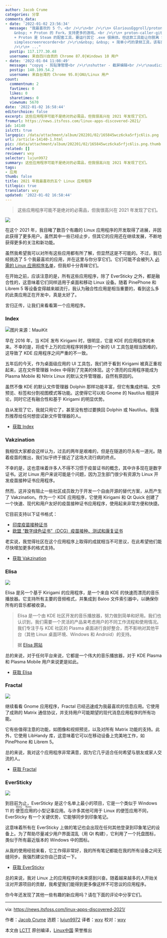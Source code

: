 ```yaml
---
author: Jacob Crume
categories: 分享
comments_data:
- date: '2022-01-02 23:56:34'
  message: "我最喜欢的 5 个。<br />\r\n<br />\r\n+ GloriousEggroll/proton-ge-custom<br />\r\n&nbsp;
    &nbsp; + Proton 的 Fork，支持更多的游戏。<br />\r\n+ proton-caller-git<br />\r\n&nbsp; &nbsp;
    + Proton 是 Steam 的配套工具，要运行其它 .exe 很麻烦。但这款工具能让你脱离 Steam 直接运行 .exe 。<br />\r\n+
    simplescreenrecorder<br />\r\n&nbsp; &nbsp; + 简单小巧的录频工具，该有的都有。<br />\r\n+ ...<br
    />\r\n+ ..."
  postip: 117.177.30.48
  username: 来自四川自贡的 Chrome 87.0|Windows 10 用户
- date: '2022-01-04 11:08:49'
  message: "copyq - 剪贴簿管理<br />\r\nshutter - 截屏编辑<br />\r\naudicious - 音乐播放"
  postip: 140.109.54.2
  username: 来自台湾的 Chrome 95.0|GNU/Linux 用户
count:
  commentnum: 2
  favtimes: 0
  likes: 0
  sharetimes: 0
  viewnum: 5670
date: '2022-01-02 16:58:44'
editorchoice: false
excerpt: 这些应用程序可能不是绝对的必需品，但我很高兴在 2021 年发现了它们。
fromurl: https://news.itsfoss.com/linux-apps-discovered-2021/
id: 14140
islctt: true
largepic: /data/attachment/album/202201/02/165845wcz6cka5rfjc6lis.png
url: /article-14140-1.html
pic: /data/attachment/album/202201/02/165845wcz6cka5rfjc6lis.png.thumb.jpg
related: []
reviewer: wxy
selector: lujun9972
summary: 这些应用程序可能不是绝对的必需品，但我很高兴在 2021 年发现了它们。
tags:
- 应用
thumb: false
title: 2021 年我最喜欢的五个 Linux 应用程序
titlepic: true
translator: wxy
updated: '2022-01-02 16:58:44'
---
```



> 
> 这些应用程序可能不是绝对的必需品，但我很高兴在 2021 年发现了它们。
> 
> 
> 


![](/data/attachment/album/202201/02/165845wcz6cka5rfjc6lis.png)


在这个 2021 年，我目睹了数百个有趣的 Linux 应用程序的开发取得了进展，并因此获得了更多用户。虽然其中一些已经止步，但其它的应用还在继续发展，不断地获得更多的关注和新功能。


虽然我希望我可以对所有这些应用都有所了解，但显然这是不可能的。不过，我已经挑选了 5 个我最喜欢的应用，并在这里与你分享它们。它们可能不会被列入 [必需的 Linux 应用程序名单](https://itsfoss.com/essential-linux-applications/)，但我却十分青睐它们。


在开始之前，应该注意的是，所有这些应用程序，除了 EverSticky 之外，都是融合性的，这意味着它们同样适用于桌面和移动 Linux 设备。随着 PinePhone 和 Librem 5 等设备变得越来越流行，我认为融合性应用是相当重要的，看到这么多的此类应用正在开发中，真是太好了。


言归正传，让我们来看看第一个应用程序。


### Index


![图片来源：MauiKit](/data/attachment/album/202201/02/165847usdwb2r6igd9m962.png)


早在 2016 年，当 KDE 发布 Kirigami 时，很明显，它是 KDE 的应用程序的未来。不幸的是，将成千上万的应用程序转换到一个新的 UI 工具包是相当困难的，这导致了 KDE 应用程序之间严重的不一致。


五年后的今天，作为桌面级应用的 UI 工具包，我们终于看到 Kirigami 被真正重视起来，这在文件管理器 Index 中得到了完美的体现。这个漂亮的应用程序能成为 Plasma Mobile 和 Nitrix Linux 的默认文件管理器，自然有原因的。


虽然不像 KDE 的默认文件管理器 Dolphin 那样功能丰富，但它有集成终端、文件预览、标签和分割视图模式等功能。这使得它可以和 Gnome 的 Nautilus 相提并论，同时它还有融合性和基于 Kirigami 的明显优势。


自从发现了它，我就只用它了，甚至没有想过要换回 Dolphin 或 Nautilus。我强烈推荐给任何想尝试新文件管理器的人。


* [获取 Index](https://mauikit.org/apps/index/)


### Vakzination


我相信大家都会这样认为，过去的两年是艰难的，但是在隧道的尽头有一道光。随着疫苗的推出，我们似乎终于接近了这场大流行病的终点。


不幸的是，这也意味着许多人不得不习惯于疫苗证书的概念，其中许多现在是数字证书。这对 Linux 用户来说可能是个问题，因为卫生部门很少有资源为 Linux 开发疫苗接种证书应用程序。


然而，这并没有阻止一些社区成员致力于开发一个自由开源的替代方案，从而产生了 Vakzination。作为一个 KDE 应用程序，它使用 Kirigami 和 Qt Quick 创建了一个快速、现代和用户友好的疫苗接种证书应用程序，使用起来非常方便和快捷。


它目前支持以下证书格式：


* [印度疫苗接种证书](https://en.wikipedia.org/wiki/Verifiable_credentials)
* [欧盟 “数字绿色证书”（DCG）疫苗接种、测试和康复证书](https://github.com/eu-digital-green-certificates)


老实说，我觉得社区在这个应用程序上取得的成就相当不可思议，在此希望他们能尽快增加更多的格式支持。


* [获取 Vakzination](https://invent.kde.org/plasma-mobile/vakzination)


### Elisa


![](/data/attachment/album/202201/02/165849mvdlqd7eah7o7do5.png)


Elisa 是另一个基于 Kirigami 的应用程序，是一个来自 KDE 的快速而漂亮的音乐播放器。它支持所有主要的音频格式，并集成到 Baloo 文件索引器中，以确保你所有的音乐都被收录。



> 
> Elisa 是一个由 KDE 社区开发的音乐播放器，努力做到简单和好用。我们也认识到，我们需要一个灵活的产品来考虑用户的不同工作流程和使用情况。我们专注于与 KDE 社区的 Plasma 桌面进行良好整合，而不影响对其他平台（其他 Linux 桌面环境、Windows 和 Android）的支持。
> 
> 
> 据 [Elisa 网站](https://elisa.kde.org/)
> 
> 
> 


总的来说，对于任何平台来说，它都是一个伟大的音乐播放器，对于 KDE Plasma 和 Plasma Mobile 用户来说更是如此。


* [获取 Elisa](file:///Users/xingyuwang/develop/TranslateProject-wxy/translated/news/tmp.C4FwOdq3pZ)


### Fractal


![](/data/attachment/album/202201/02/165850u7m1nf39dldc7z9l.png)


继续看看 Gnome 应用程序，Fractal 已经迅速成为我最喜欢的信息应用。它使用了成熟的 Matrix 通信协议，并支持用户可能期望的现代消息应用程序的所有功能。


它有些值得注意的功能，如图像和视频预览，以及对所有 Matrix 功能的支持。此外，它使用 LibHandy 库，这意味着它可以在移动设备上完美地工作，如 PinePhone 和 Librem 5。


总的来说，我对这个应用程序非常满意，因为它几乎适合任何希望与朋友或家人交流的人。


* [获取 Fractal](https://wiki.gnome.org/Apps/Fractal)


### EverSticky


![](/data/attachment/album/202201/02/165851o33sq3c3xdeekqo3.png)


到目前为止，EverSticky 是这个名单上最小的项目，它是一个类似于 Windows 11 的<ruby> 便签应用 <rt>  Sticky Notes </rt></ruby> 的小型记事应用。与许多其他可用于 Linux 的便签应用不同，EverSticky 有一个关键优势，它能够同步到印象笔记。


这意味着所有在 EverSticky 上做的笔记也会出现在任何其他登录到印象笔记的设备上。为了帮助尽量减少用户界面混乱（用 Qt 构建），它利用了一个托盘图标，类似于所有最近版本的 Windows 中的图标。


从我的使用经验来看，它工作得非常好，我的所有笔记都能在我的所有设备之间无缝同步。我强烈建议你自己尝试一下。


* [获取 EverSticky](https://github.com/itsmejoeeey/eversticky)


总的来说，我对 Linux 上的应用程序的未来感到兴奋。随着越来越多的人开始关注对开源项目的贡献，我希望我们能得到更多像这样不可思议的应用程序。


你今年还发现了其他一些有趣的新应用吗？请在下面的评论中分享它们。




---


via: <https://news.itsfoss.com/linux-apps-discovered-2021/>


作者：[Jacob Crume](https://news.itsfoss.com/author/jacob/) 选题：[lujun9972](https://github.com/lujun9972) 译者：[wxy](https://github.com/wxy) 校对：[wxy](https://github.com/wxy)


本文由 [LCTT](https://github.com/LCTT/TranslateProject) 原创编译，[Linux中国](https://linux.cn/) 荣誉推出